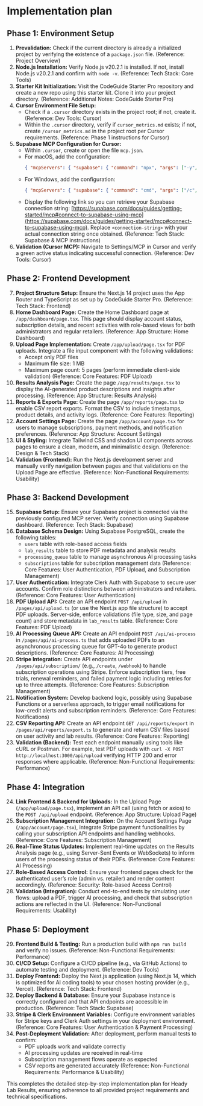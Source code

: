 # Implementation plan

## Phase 1: Environment Setup

1. **Prevalidation:** Check if the current directory is already a initialized project by verifying the existence of a `package.json` file. (Reference: Project Overview)
2. **Node.js Installation:** Verify Node.js v20.2.1 is installed. If not, install Node.js v20.2.1 and confirm with `node -v`. (Reference: Tech Stack: Core Tools)
3. **Starter Kit Initialization:** Visit the CodeGuide Starter Pro repository and create a new repo using this starter kit. Clone it into your project directory. (Reference: Additional Notes: CodeGuide Starter Pro)
4. **Cursor Environment File Setup:**
   - Check if a `.cursor` directory exists in the project root; if not, create it. (Reference: Dev Tools: Cursor)
   - Within the `.cursor` directory, verify if `cursor_metrics.md` exists; if not, create `/cursor_metrics.md` in the project root per Cursor requirements. (Reference: Phase 1 instructions for Cursor)
5. **Supabase MCP Configuration for Cursor:**
   - Within `.cursor`, create or open the file `mcp.json`.
   - For macOS, add the configuration:
     ```json
     { "mcpServers": { "supabase": { "command": "npx", "args": ["-y", "@modelcontextprotocol/server-postgres", "<connection-string>"] } } }
     ```
   - For Windows, add the configuration:
     ```json
     { "mcpServers": { "supabase": { "command": "cmd", "args": ["/c", "npx", "-y", "@modelcontextprotocol/server-postgres", "<connection-string>"] } } }
     ```
   - Display the following link so you can retrieve your Supabase connection string: [https://supabase.com/docs/guides/getting-started/mcp#connect-to-supabase-using-mcp](https://supabase.com/docs/guides/getting-started/mcp#connect-to-supabase-using-mcp). Replace `<connection-string>` with your actual connection string once obtained. (Reference: Tech Stack: Supabase & MCP instructions)
6. **Validation (Cursor MCP):** Navigate to Settings/MCP in Cursor and verify a green active status indicating successful connection. (Reference: Dev Tools: Cursor)

## Phase 2: Frontend Development

7. **Project Structure Setup:** Ensure the Next.js 14 project uses the App Router and TypeScript as set up by CodeGuide Starter Pro. (Reference: Tech Stack: Frontend)
8. **Home Dashboard Page:** Create the Home Dashboard page at `/app/dashboard/page.tsx`. This page should display account status, subscription details, and recent activities with role-based views for both administrators and regular retailers. (Reference: App Structure: Home Dashboard)
9. **Upload Page Implementation:** Create `/app/upload/page.tsx` for PDF uploads. Integrate a file input component with the following validations:
   - Accept only PDF files
   - Maximum file size: 1 MB
   - Maximum page count: 5 pages (perform immediate client-side validation)
   (Reference: Core Features: PDF Upload)
10. **Results Analysis Page:** Create the page `/app/results/page.tsx` to display the AI-generated product descriptions and insights after processing. (Reference: App Structure: Results Analysis)
11. **Reports & Exports Page:** Create the page `/app/reports/page.tsx` to enable CSV report exports. Format the CSV to include timestamps, product details, and activity logs. (Reference: Core Features: Reporting)
12. **Account Settings Page:** Create the page `/app/account/page.tsx` for users to manage subscriptions, payment methods, and notification preferences. (Reference: App Structure: Account Settings)
13. **UI & Styling:** Integrate Tailwind CSS and shadcn UI components across pages to ensure a clean, modern, and minimalistic design. (Reference: Design & Tech Stack)
14. **Validation (Frontend):** Run the Next.js development server and manually verify navigation between pages and that validations on the Upload Page are effective. (Reference: Non-Functional Requirements: Usability)

## Phase 3: Backend Development

15. **Supabase Setup:** Ensure your Supabase project is connected via the previously configured MCP server. Verify connection using Supabase dashboard. (Reference: Tech Stack: Supabase)
16. **Database Schema Design:** Using Supabase PostgreSQL, create the following tables:
    - `users` table with role-based access fields
    - `lab_results` table to store PDF metadata and analysis results
    - `processing_queue` table to manage asynchronous AI processing tasks
    - `subscriptions` table for subscription management data
   (Reference: Core Features: User Authentication, PDF Upload, and Subscription Management)
17. **User Authentication:** Integrate Clerk Auth with Supabase to secure user accounts. Confirm role distinctions between administrators and retailers. (Reference: Core Features: User Authentication)
18. **PDF Upload API:** Create an API endpoint `POST /api/upload` in `/pages/api/upload.ts` (or use the Next.js app file structure) to accept PDF uploads. Server-side, enforce validations (file type, size, and page count) and store metadata in `lab_results` table. (Reference: Core Features: PDF Upload)
19. **AI Processing Queue API:** Create an API endpoint `POST /api/ai-process` in `/pages/api/ai-process.ts` that adds uploaded PDFs to an asynchronous processing queue for GPT-4o to generate product descriptions. (Reference: Core Features: AI Processing)
20. **Stripe Integration:** Create API endpoints under `/pages/api/subscription/` (e.g., `/create`, `/webhook`) to handle subscription operations using Stripe. Enforce subscription tiers, free trials, renewal reminders, and failed payment logic including retries for up to three attempts. (Reference: Core Features: Subscription Management)
21. **Notification System:** Develop backend logic, possibly using Supabase Functions or a serverless approach, to trigger email notifications for low-credit alerts and subscription reminders. (Reference: Core Features: Notifications)
22. **CSV Reporting API:** Create an API endpoint `GET /api/reports/export` in `/pages/api/reports/export.ts` to generate and return CSV files based on user activity and lab results. (Reference: Core Features: Reporting)
23. **Validation (Backend):** Test each endpoint manually using tools like cURL or Postman. For example, test PDF uploads with `curl -X POST http://localhost:3000/api/upload` verifying HTTP 200 and error responses where applicable. (Reference: Non-Functional Requirements: Performance)

## Phase 4: Integration

24. **Link Frontend & Backend for Uploads:** In the Upload Page (`/app/upload/page.tsx`), implement an API call (using fetch or axios) to the `POST /api/upload` endpoint. (Reference: App Structure: Upload Page)
25. **Subscription Management Integration:** On the Account Settings Page (`/app/account/page.tsx`), integrate Stripe payment functionalities by calling your subscription API endpoints and handling webhooks. (Reference: Core Features: Subscription Management)
26. **Real-Time Status Updates:** Implement real-time updates on the Results Analysis page (e.g., using Server-Sent Events or WebSockets) to inform users of the processing status of their PDFs. (Reference: Core Features: AI Processing)
27. **Role-Based Access Control:** Ensure your frontend pages check for the authenticated user’s role (admin vs. retailer) and render content accordingly. (Reference: Security: Role-based Access Control)
28. **Validation (Integration):** Conduct end-to-end tests by simulating user flows: upload a PDF, trigger AI processing, and check that subscription actions are reflected in the UI. (Reference: Non-Functional Requirements: Usability)

## Phase 5: Deployment

29. **Frontend Build & Testing:** Run a production build with `npm run build` and verify no issues. (Reference: Non-Functional Requirements: Performance)
30. **CI/CD Setup:** Configure a CI/CD pipeline (e.g., via GitHub Actions) to automate testing and deployment. (Reference: Dev Tools)
31. **Deploy Frontend:** Deploy the Next.js application (using Next.js 14, which is optimized for AI coding tools) to your chosen hosting provider (e.g., Vercel). (Reference: Tech Stack: Frontend)
32. **Deploy Backend & Database:** Ensure your Supabase instance is correctly configured and that API endpoints are accessible in production. (Reference: Tech Stack: Supabase)
33. **Stripe & Clerk Environment Variables:** Configure environment variables for Stripe keys and Clerk Auth settings in your deployment environment. (Reference: Core Features: User Authentication & Payment Processing)
34. **Post-Deployment Validation:** After deployment, perform manual tests to confirm:
    - PDF uploads work and validate correctly
    - AI processing updates are received in real-time
    - Subscription management flows operate as expected
    - CSV reports are generated accurately
   (Reference: Non-Functional Requirements: Performance & Usability)

This completes the detailed step-by-step implementation plan for Heady Lab Results, ensuring adherence to all provided project requirements and technical specifications.